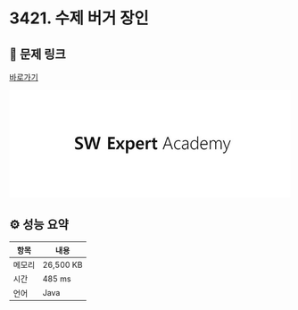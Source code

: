 # 3421. 수제 버거 장인

## 🔗 문제 링크

[바로가기](https://swexpertacademy.com/main/code/problem/problemDetail.do?contestProbId=AWErcQmKy6kDFAXi)

![SWEA 로고](../../images/swea.jpg)

## ⚙️ 성능 요약

| 항목   | 내용      |
| ------ | --------- |
| 메모리 | 26,500 KB |
| 시간   | 485 ms    |
| 언어   | Java      |
